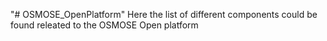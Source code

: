 "# OSMOSE_OpenPlatform" 
Here the list of different components could be found releated to the OSMOSE Open platform
